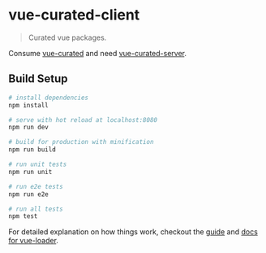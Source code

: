 # vue-curated-client

> Curated vue packages.

Consume [vue-curated](https://github.com/Akryum/vue-curated/blob/master/MODULES.md) and need [vue-curated-server](https://github.com/Akryum/vue-curated-server).

## Build Setup

``` bash
# install dependencies
npm install

# serve with hot reload at localhost:8080
npm run dev

# build for production with minification
npm run build

# run unit tests
npm run unit

# run e2e tests
npm run e2e

# run all tests
npm test
```

For detailed explanation on how things work, checkout the [guide](http://vuejs-templates.github.io/webpack/) and [docs for vue-loader](http://vuejs.github.io/vue-loader).
